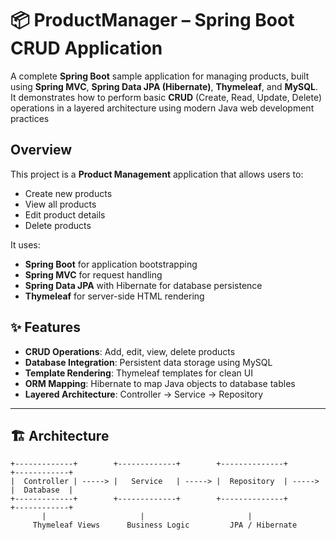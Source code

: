 # 📦 ProductManager – Spring Boot CRUD Application

A complete **Spring Boot** sample application for managing products, built using **Spring MVC**, **Spring Data JPA (Hibernate)**, **Thymeleaf**, and **MySQL**.  
It demonstrates how to perform basic **CRUD** (Create, Read, Update, Delete) operations in a layered architecture using modern Java web development practices

## Overview
This project is a **Product Management** application that allows users to:
- Create new products
- View all products
- Edit product details
- Delete products

It uses:
- **Spring Boot** for application bootstrapping
- **Spring MVC** for request handling
- **Spring Data JPA** with Hibernate for database persistence
- **Thymeleaf** for server-side HTML rendering

## ✨ Features
- **CRUD Operations**: Add, edit, view, delete products
- **Database Integration**: Persistent data storage using MySQL
- **Template Rendering**: Thymeleaf templates for clean UI
- **ORM Mapping**: Hibernate to map Java objects to database tables
- **Layered Architecture**: Controller → Service → Repository

---

## 🏗 Architecture

```text
+-------------+        +-------------+        +--------------+        +------------+
|  Controller | -----> |   Service   | -----> |  Repository  | -----> |  Database  |
+-------------+        +-------------+        +--------------+        +------------+
       |                     |                       |
     Thymeleaf Views      Business Logic         JPA / Hibernate



